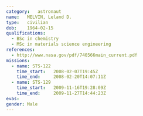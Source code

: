 ```yaml
---
category:	astronaut
name:	MELVIN, Leland D.
type:	civilian
dob:	1964-02-15
qualifications:
  - BSc in chemistry
  - MSc in materials science engineering
references:
  - http://www.nasa.gov/pdf/740566main_current.pdf
missions:
  - name: STS-122
    time_start:   2008-02-07T19:45Z
    time_end:     2008-02-20T14:07:11Z
  - name: STS-129
    time_start:   2009-11-16T19:28:09Z
    time_end:     2009-11-27T14:44:23Z
evas:
gender:	Male
---
```

